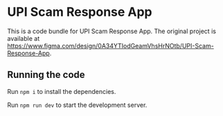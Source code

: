 
  # UPI Scam Response App

  This is a code bundle for UPI Scam Response App. The original project is available at https://www.figma.com/design/0A34YTIodGeamVhsHrNOtb/UPI-Scam-Response-App.

  ## Running the code

  Run `npm i` to install the dependencies.

  Run `npm run dev` to start the development server.
  
